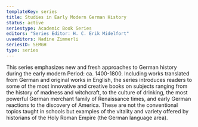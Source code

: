 ```yaml
---
templateKey: series
title: Studies in Early Modern German History
status: active
seriestype: Academic Book Series
editors: "Series Editor: H. C. Erik Midelfort"
uvaeditors: Nadine Zimmerli
seriesID: SEMGH
type: series
---
```

This series emphasizes new and fresh approaches to German history during the early modern Period: ca. 1400-1800. Including works translated from German and original works in English, the series introduces readers to some of the most innovative and creative books on subjects ranging from the history of madness and witchcraft, to the culture of drinking, the most powerful German merchant family of Renaissance times, and early German reactions to the discovery of America. These are not the conventional topics taught in schools but examples of the vitality and variety offered by historians of the Holy Roman Empire (the German language area).